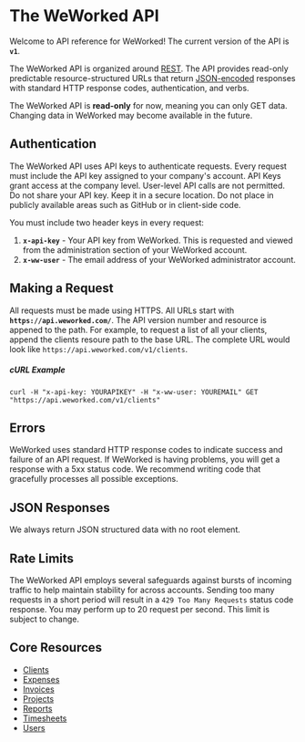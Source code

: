 # The WeWorked API
Welcome to API reference for WeWorked! The current version of the API is **`v1`**. 

The WeWorked API is organized around [REST](https://en.wikipedia.org/wiki/Representational_state_transfer). The API provides read-only predictable resource-structured URLs that return [JSON-encoded](https://www.json.org/json-en.html) responses with standard HTTP response codes, authentication, and verbs.

The WeWorked API is **read-only** for now, meaning you can only GET data. Changing data in WeWorked may become available in the future.

## Authentication
The WeWorked API uses API keys to authenticate requests. Every request must include the API key assigned to your company's account. API Keys grant access at the company level. User-level API calls are not permitted. Do not share your API key. Keep it in a secure location. Do not place in publicly available areas such as GitHub or in client-side code. 

You must include two header keys in every request:
1. **`x-api-key`** - Your API key from WeWorked. This is requested and viewed from the administration section of your WeWorked account.
2. **`x-ww-user`** - The email address of your WeWorked administrator account.

## Making a Request
All requests must be made using HTTPS. All URLs start with **`https://api.weworked.com/`**. The API version number and resource is appened to the path. For example, to request a list of all your clients, append the clients resoure path to the base URL. The complete URL would look like `https://api.weworked.com/v1/clients`. 

##### cURL Example
`curl -H "x-api-key: YOURAPIKEY" -H "x-ww-user: YOUREMAIL" GET "https://api.weworked.com/v1/clients"`

## Errors 
WeWorked uses standard HTTP response codes to indicate success and failure of an API request. If WeWorked is having problems, you will get a response with a 5xx status code. We recommend writing code that gracefully processes all possible exceptions.

## JSON Responses 
We always return JSON structured data with no root element.

## Rate Limits
The WeWorked API employs several safeguards against bursts of incoming traffic to help maintain stability for across accounts. Sending too many requests in a short period will result in a `429 Too Many Requests` status code response. You may perform up to 20 request per second. This limit is subject to change.

## Core Resources
* [Clients](resources/clients.md)
* [Expenses](resources/expenses.md)
* [Invoices](resources/invoices.md)
* [Projects](resources/projects.md)
* [Reports](resources/reports.md)
* [Timesheets](resources/timesheets.md)
* [Users](resources/users.md)

